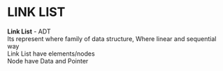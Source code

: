 # LINK LIST

__Link List__ - ADT  
Its represent where family of data structure, Where linear and sequential way  
Link List have elements/nodes  
Node have Data and Pointer  
